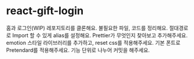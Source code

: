 # react-gift-login
홈과 로그인(WIP) 레포지토리를 클론해요.
불필요한 파일, 코드를 정리해요.
절대경로로 Import 할 수 있게 alias를 설정해요.
Prettier가 무엇인지 찾아보고 추가해주세요.
emotion 스타일 라이브러리를 추가하고, reset css를 적용해주세요.
기본 폰트로 Pretendard를 적용해주세요.
기능 단위로 나누어 커밋을 해주세요.

